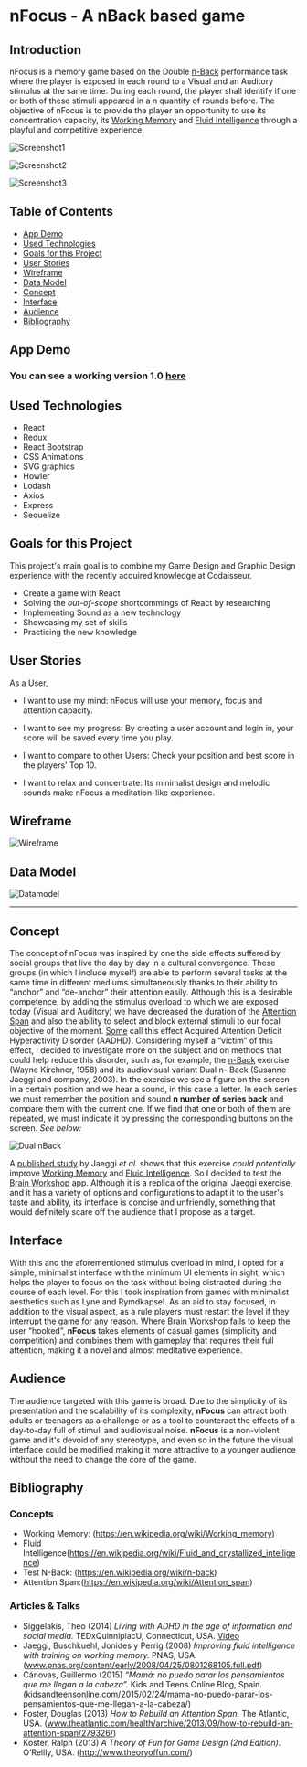 # nFocus - A nBack based game

## Introduction

nFocus is a memory game based on the Double [n-Back](https://en.wikipedia.org/wiki/n-back) performance task where the player is exposed in each round to a Visual and an Auditory stimulus at the same time. During each round, the player shall identify if one or both of these stimuli appeared in a n quantity of rounds before.
The objective of nFocus is to provide the player an opportunity to use its concentration capacity, its [Working Memory](https://en.wikipedia.org/wiki/Working_memory) and [Fluid Intelligence](https://en.wikipedia.org/wiki/Fluid_and_crystallized_intelligence) through a playful and competitive experience.

![Screenshot1](Images/nFocus0.png)

![Screenshot2](Images/nFocus1.png)

![Screenshot3](Images/nFocus2.png)

## Table of Contents

- [App Demo](#app-demo)
- [Used Technologies](#used-technologies)
- [Goals for this Project](#goals-for-this-project)
- [User Stories](#user-stories)
- [Wireframe](#wireframe)
- [Data Model](#data-model)
- [Concept](#concept)
- [Interface](#interface)
- [Audience](#audience)
- [Bibliography](#bibliography)

## App Demo

### You can see a working version 1.0 [here]()

## Used Technologies

- React
- Redux
- React Bootstrap
- CSS Animations
- SVG graphics
- Howler
- Lodash
- Axios
- Express
- Sequelize

## Goals for this Project

This project's main goal is to combine my Game Design and Graphic Design experience with the recently acquired knowledge at Codaisseur.

- Create a game with React
- Solving the _out-of-scope_ shortcommings of React by researching
- Implementing Sound as a new technology
- Showcasing my set of skills
- Practicing the new knowledge

## User Stories

As a User,

- I want to use my mind: nFocus will use your memory, focus and attention capacity.

- I want to see my progress: By creating a user account and login in, your score will be saved every time you play.

- I want to compare to other Users: Check your position and best score in the players' Top 10.

- I want to relax and concentrate: Its minimalist design and melodic sounds make nFocus a meditation-like experience.

## Wireframe

![Wireframe](Images/wireframe.jpeg)

## Data Model

![Datamodel](Images/datamodel.jpeg)

---

## Concept

The concept of nFocus was inspired by one the side effects suffered by social groups that live the day by day in a cultural convergence. These groups (in which I include myself) are able to perform several tasks at the same time in different mediums simultaneously thanks to their ability to “anchor” and “de-anchor” their attention easily. Although this is a desirable competence, by adding the stimulus overload to which we are exposed today (Visual and Auditory) we have decreased the duration of the [Attention Span](https://en.wikipedia.org/wiki/Attention_span) and also the ability to select and block external stimuli to our focal objective of the moment. [Some](http://youtu.be/y0hY5TYVv_s?t=5m10s) call this effect Acquired Attention Deficit Hyperactivity Disorder (AADHD).
Considering myself a “victim” of this effect, I decided to investigate more on the subject and on methods that could help reduce this disorder, such as, for example, the [n-Back](https://en.wikipedia.org/wiki/N-back) exercise (Wayne Kirchner, 1958) and its audiovisual variant Dual n- Back (Susanne Jaeggi and company, 2003).
In the exercise we see a figure on the screen in a certain position and we hear a sound, in this case a letter. In each series we must remember the position and sound **n number of series back** and compare them with the current one. If we find that one or both of them are repeated, we must indicate it by pressing the corresponding buttons on the screen. _See below:_

![Dual nBack](Images/dualnback.png)

A [published study](http://www.pnas.org/content/early/2008/04/25/0801268105.full.pdf) by Jaeggi _et al._ shows that this exercise _could potentially_ improve [Working Memory](https://en.wikipedia.org/wiki/Working_memory) and [Fluid Intelligence](https://en.wikipedia.org/wiki/Fluid_and_crystallized_intelligence).
So I decided to test the [Brain Workshop](http://brainworkshop.sourceforge.net/download.html) app. Although it is a replica of the original Jaeggi exercise, and it has a variety of options and configurations to adapt it to the user's taste and ability, its interface is concise and unfriendly, something that would definitely scare off the audience that I propose as a target.

## Interface

With this and the aforementioned stimulus overload in mind, I opted for a simple, minimalist interface with the minimum UI elements in sight, which helps the player to focus on the task without being distracted during the course of each level. For this I took inspiration from games with minimalist aesthetics such as Lyne and Rymdkapsel.
As an aid to stay focused, in addition to the visual aspect, as a rule players must restart the level if they interrupt the game for any reason.
Where Brain Workshop fails to keep the user “hooked”, **nFocus** takes elements of casual games (simplicity and competition) and combines them with gameplay that requires their full attention, making it a novel and almost meditative experience.

## Audience

The audience targeted with this game is broad. Due to the simplicity of its presentation and the scalability of its complexity, **nFocus** can attract both adults or teenagers as a challenge or as a tool to counteract the effects of a day-to-day full of stimuli and audiovisual noise.
**nFocus** is a non-violent game and it's devoid of any stereotype, and even so in the future the visual interface could be modified making it more attractive to a younger audience without the need to change the core of the game.

## Bibliography

### Concepts

- Working Memory: (https://en.wikipedia.org/wiki/Working_memory)
- Fluid Intelligence(https://en.wikipedia.org/wiki/Fluid_and_crystallized_intelligence)
- Test N-Back: (https://en.wikipedia.org/wiki/n-back)
- Attention Span:(https://en.wikipedia.org/wiki/Attention_span)

### Articles & Talks

- Siggelakis, Theo (2014) _Living with ADHD in the age of information and social media._ TEDxQuinnipiacU, Connecticut, USA. [Video](http://youtu.be/y0hY5TYVv_s)
- Jaeggi, Buschkuehl, Jonides y Perrig (2008) _Improving fluid intelligence with training on working memory._ PNAS, USA. (www.pnas.org/content/early/2008/04/25/0801268105.full.pdf)
- Cánovas, Guillermo (2015) _“Mamá: no puedo parar los pensamientos que me llegan a la cabeza”._ Kids and Teens Online Blog, Spain. (kidsandteensonline.com/2015/02/24/mama-no-puedo-parar-los-pensamientos-que-me-llegan-a-la-cabeza/)
- Foster, Douglas (2013) _How to Rebuild an Attention Span._ The Atlantic, USA. (www.theatlantic.com/health/archive/2013/09/how-to-rebuild-an-attention-span/279326/)
- Koster, Ralph (2013) _A Theory of Fun for Game Design (2nd Edition)._ O’Reilly, USA. (http://www.theoryoffun.com/)
